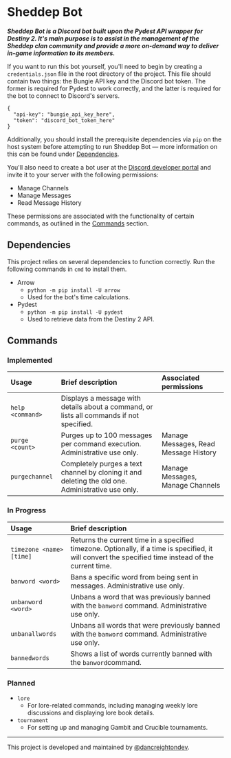 # Sheddep Bot
***Sheddep Bot is a Discord bot built upon the Pydest API wrapper for Destiny 2. It's main purpose is to assist in the management of the Sheddep clan community and provide a more on-demand way to deliver in-game information to its members.***

If you want to run this bot yourself, you'll need to begin by creating a `credentials.json` file in the root directory of the project. This file should contain two things: the Bungie API key and the Discord bot token. The former is required for Pydest to work correctly, and the latter is required for the bot to connect to Discord's servers.
```
{
  "api-key": "bungie_api_key_here",
  "token": "discord_bot_token_here"
}
```
Additionally, you should install the prerequisite dependencies via `pip` on the host system before attempting to run Sheddep Bot — more information on this can be found under [Dependencies](#dependencies).

You'll also need to create a bot user at the [Discord developer portal](https://discordapp.com/developers/applications/) and invite it to your server with the following permissions:

* Manage Channels
* Manage Messages
* Read Message History

These permissions are associated with the functionality of certain commands, as outlined in the [Commands](#commands) section.

## Dependencies
This project relies on several dependencies to function correctly. Run the following commands in `cmd` to install them.
* Arrow
  * `python -m pip install -U arrow`
  * Used for the bot's time calculations.
* Pydest
  * `python -m pip install -U pydest`
  * Used to retrieve data from the Destiny 2 API.

## Commands
### Implemented
|Usage|Brief description|Associated permissions|
|:---|:---|:---|
|`help <command>`|Displays a message with details about a command, or lists all commands if not specified.|
|`purge <count>`|Purges up to 100 messages per command execution. Administrative use only.|Manage Messages, Read Message History|
|`purgechannel`|Completely purges a text channel by cloning it and deleting the old one. Administrative use only.|Manage Messages, Manage Channels|
### In Progress
|Usage|Brief description|
|:---|:---|
|`timezone <name> [time]`|Returns the current time in a specified timezone. Optionally, if a time is specified, it will convert the specified time instead of the current time.|
|`banword <word>`|Bans a specific word from being sent in messages. Administrative use only.|
|`unbanword <word>`|Unbans a word that was previously banned with the `banword` command. Administrative use only.|
|`unbanallwords`|Unbans all words that were previously banned with the `banword` command. Administrative use only.|
|`bannedwords`|Shows a list of words currently banned with the `banword`command.|
### Planned
* `lore`
  * For lore-related commands, including managing weekly lore discussions and displaying lore book details.
* `tournament`
  * For setting up and managing Gambit and Crucible tournaments.
---
This project is developed and maintained by [@dancreightondev](https://twitter.com/dancreightondev).
